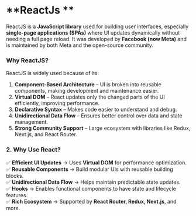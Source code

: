 # **ReactJs **


ReactJS is a **JavaScript library** used for building user interfaces, especially **single-page applications (SPAs)** where UI updates dynamically without needing a full page reload. It was developed by **Facebook (now Meta)** and is maintained by both Meta and the open-source community.

### **Why ReactJS?**
ReactJS is widely used because of its:
1. **Component-Based Architecture** – UI is broken into reusable components, making development and maintenance easier.
2. **Virtual DOM** – React updates only the changed parts of the UI efficiently, improving performance.
3. **Declarative Syntax** – Makes code easier to understand and debug.
4. **Unidirectional Data Flow** – Ensures better control over data and state management.
5. **Strong Community Support** – Large ecosystem with libraries like Redux, Next.js, and React Router.

### **2. Why Use React?**
✅ **Efficient UI Updates** → Uses **Virtual DOM** for performance optimization.  
✅ **Reusable Components** → Build modular UIs with reusable building blocks.  
✅ **Unidirectional Data Flow** → Helps maintain predictable state updates.  
✅ **Hooks** → Enables functional components to have state and lifecycle features.  
✅ **Rich Ecosystem** → Supported by **React Router, Redux, Next.js**, and more.  
